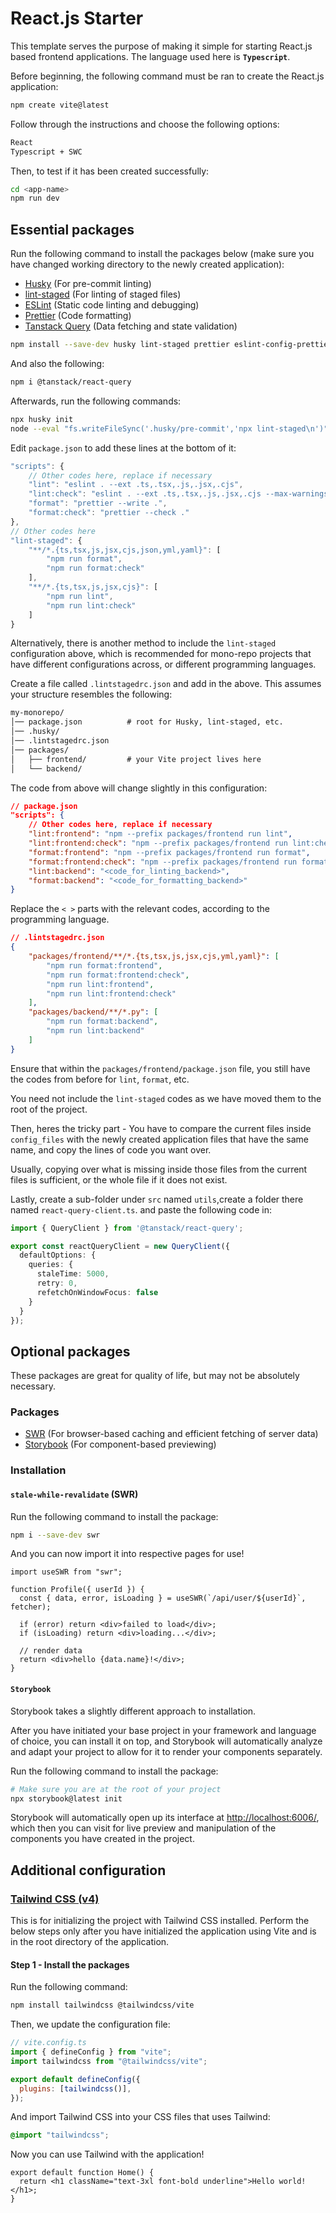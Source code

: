# React.js Starter

This template serves the purpose of making it simple for starting React.js based frontend applications. The language used here is **`Typescript`**.

Before beginning, the following command must be ran to create the React.js application:

```bash
npm create vite@latest
```

Follow through the instructions and choose the following options:

```txt
React
Typescript + SWC
```

Then, to test if it has been created successfully:

```bash
cd <app-name>
npm run dev
```

## Essential packages

Run the following command to install the packages below (make sure you have changed working directory to the newly created application):

- [Husky](https://typicode.github.io/husky/) (For pre-commit linting)
- [lint-staged](https://github.com/lint-staged/lint-staged) (For linting of staged files)
- [ESLint](https://eslint.org/) (Static code linting and debugging)
- [Prettier](https://prettier.io/) (Code formatting)
- [Tanstack Query](https://tanstack.com/query/latest) (Data fetching and state validation)

```bash
npm install --save-dev husky lint-staged prettier eslint-config-prettier eslint-plugin-prettier prettier-plugin-packagejson eslint-plugin-unicorn eslint-plugin-react eslint-plugin-n @tanstack/eslint-plugin-query

```

And also the following:

```bash
npm i @tanstack/react-query 
```

Afterwards, run the following commands:

```bash
npx husky init
node --eval "fs.writeFileSync('.husky/pre-commit','npx lint-staged\n')"
```

Edit `package.json` to add these lines at the bottom of it:

```js
"scripts": {
    // Other codes here, replace if necessary
    "lint": "eslint . --ext .ts,.tsx,.js,.jsx,.cjs",
    "lint:check": "eslint . --ext .ts,.tsx,.js,.jsx,.cjs --max-warnings=0",
    "format": "prettier --write .",
    "format:check": "prettier --check ."
},
// Other codes here
"lint-staged": {
    "**/*.{ts,tsx,js,jsx,cjs,json,yml,yaml}": [
        "npm run format",
        "npm run format:check"
    ],
    "**/*.{ts,tsx,js,jsx,cjs}": [
        "npm run lint",
        "npm run lint:check"
    ]
}
```

Alternatively, there is another method to include the `lint-staged` configuration above, which is recommended for mono-repo projects that have different configurations across, or different programming languages.

Create a file called `.lintstagedrc.json` and add in the above. This assumes your structure resembles the following:

```txt
my-monorepo/
│── package.json          # root for Husky, lint-staged, etc.
│── .husky/
│── .lintstagedrc.json
│── packages/
│   ├── frontend/         # your Vite project lives here
│   └── backend/
```

The code from above will change slightly in this configuration:

```json
// package.json
"scripts": {
    // Other codes here, replace if necessary
    "lint:frontend": "npm --prefix packages/frontend run lint",
    "lint:frontend:check": "npm --prefix packages/frontend run lint:check",
    "format:frontend": "npm --prefix packages/frontend run format",
    "format:frontend:check": "npm --prefix packages/frontend run format:check",
    "lint:backend": "<code_for_linting_backend>",
    "format:backend": "<code_for_formatting_backend>"
}
```

Replace the `< >` parts with the relevant codes, according to the programming language.

```json
// .lintstagedrc.json
{
    "packages/frontend/**/*.{ts,tsx,js,jsx,cjs,yml,yaml}": [
        "npm run format:frontend",
        "npm run format:frontend:check",
        "npm run lint:frontend",
        "npm run lint:frontend:check"
    ],
    "packages/backend/**/*.py": [
        "npm run format:backend",
        "npm run lint:backend"
    ]
}
```

Ensure that within the `packages/frontend/package.json` file, you still have the codes from before for `lint`, `format`, etc.

You need not include the `lint-staged` codes as we have moved them to the root of the project.

Then, heres the tricky part - You have to compare the current files inside `config_files` with the newly created application files that have the same name, and copy the lines of code you want over.

Usually, copying over what is missing inside those files from the current files is sufficient, or the whole file if it does not exist.

Lastly, create a sub-folder under `src`  named `utils`,create a folder there named `react-query-client.ts`.
and paste the following code in:

```ts
import { QueryClient } from '@tanstack/react-query';

export const reactQueryClient = new QueryClient({
  defaultOptions: {
    queries: {
      staleTime: 5000,
      retry: 0,
      refetchOnWindowFocus: false
    }
  }
});
```

## Optional packages

These packages are great for quality of life, but may not be absolutely necessary.

### Packages

- [SWR](https://swr.vercel.app/) (For browser-based caching and efficient fetching of server data)
- [Storybook](https://storybook.js.org/) (For component-based previewing)

### Installation

#### `stale-while-revalidate` (SWR)

Run the following command to install the package:

```bash
npm i --save-dev swr
```

And you can now import it into respective pages for use!

```tsx
import useSWR from "swr";

function Profile({ userId }) {
  const { data, error, isLoading } = useSWR(`/api/user/${userId}`, fetcher);

  if (error) return <div>failed to load</div>;
  if (isLoading) return <div>loading...</div>;

  // render data
  return <div>hello {data.name}!</div>;
}
```

#### `Storybook`

Storybook takes a slightly different approach to installation.

After you have initiated your base project in your framework and language of choice, you can install it on top, and Storybook will automatically analyze and adapt your project to allow for it to render your components separately.

Run the following command to install the package:

```bash
# Make sure you are at the root of your project
npx storybook@latest init
```

Storybook will automatically open up its interface at <http://localhost:6006/>, which then you can visit for live preview and manipulation of the components you have created in the project.

## Additional configuration

### [Tailwind CSS (v4)](https://tailwindcss.com/docs/installation/using-vite)

This is for initializing the project with Tailwind CSS installed. Perform the below steps only after you have initialized the application using Vite and is in the root directory of the application.

#### Step 1 - Install the packages

Run the following command:

```bash
npm install tailwindcss @tailwindcss/vite
```

Then, we update the configuration file:

```js
// vite.config.ts
import { defineConfig } from "vite";
import tailwindcss from "@tailwindcss/vite";

export default defineConfig({
  plugins: [tailwindcss()],
});
```

And import Tailwind CSS into your CSS files that uses Tailwind:

```css
@import "tailwindcss";
```

Now you can use Tailwind with the application!

```tsx
export default function Home() {
  return <h1 className="text-3xl font-bold underline">Hello world!</h1>;
}
```
